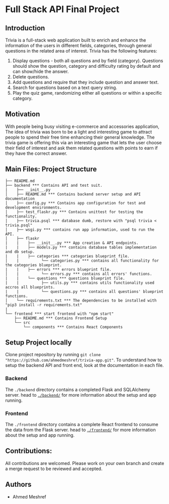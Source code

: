 # Full Stack API Final Project

## Introduction

Trivia is a full-stack web application built to enrich and enhance the information of the users in different fields, categories, through general questions in the related area of interest. Trivia has the following features:

1) Display questions - both all questions and by field (category). Questions should show the question, category and difficulty rating by default and can show/hide the answer. 
2) Delete questions.
3) Add questions and require that they include question and answer text.
4) Search for questions based on a text query string.
5) Play the quiz game, randomizing either all questions or within a specific category. 

## Motivation

With people being busy visiting e-commerce and accessories application, The idea of trivia was born to be a light and interesting game to attract people to spend their free time enhancing their general knowledge. The trivia game is offering this via an interesting game that lets the user choose their field of interest and ask them related questions with points to earn if they have the correct answer. 

## Main Files: Project Structure
```
├── README.md
├── backend *** Contains API and test suit. 
|    ├── __init__.py
│    ├── README.md *** Contains backend server setup and API documentation
│    ├── config.py *** Contains app configuration for test and development environments.
│    ├── test_flaskr.py *** Contains unittest for testing the functionality.
│    ├── trivia.psql *** database dumb, restore with "psql trivia < trivia.psql"
│    ├── wsgi.py *** contains run app information, used to run the API. 
│    ├── flaskr  
|    |    ├── __init__.py *** App creation & API endpoints.
|    |    ├── models.py *** contains database tables implementation and db setup.
|    |    ├── categories *** categories blueprint file.
│    |          └── categories.py *** contains all functionality for the categories blueprint.
|    |    ├── errors *** errors blueprint file.
│    |          └── errors.py *** contains all errors' functions.
|    |    └── questions *** questions blueprint file.
|    |          ├── utils.py *** contains utils functionality used accros all blueprints.
|    |          └── questions.py *** contains all questions' blueprint functions.
│    └── requirements.txt *** The dependencies to be installed with "pip3 install -r requirements.txt"
|
└── frontend *** start frontend with "npm start"
    ├── README.md *** Contains Frontend Setup 
    └── src
        └── components *** Contains React Components
```

## Setup Project locally

Clone project repository by running `git clone "https://github.com/ahmedmeshref/trivia-app.git"`. To understand how to setup the backend API and front end, look at the documentation in each file.

### Backend

The `./backend` directory contains a completed Flask and SQLAlchemy server. head to [`./backend/`](./backend/README.md) for more information about the setup and app running.


### Frontend

The `./frontend` directory contains a complete React frontend to consume the data from the Flask server. head to [`./frontend/`](./frontend/README.md) for more information about the setup and app running.


## Contributions:

All contributions are welcomed. Please work on your own branch and create a merge request to be reviewed and accepted.

## Authors

- Ahmed Meshref
